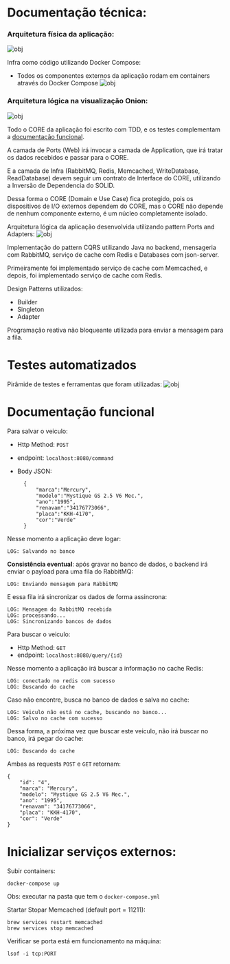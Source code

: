 # Documentação técnica:

### Arquitetura física da aplicação:
![obj](assets/arquitetura-fisica.jpeg)

Infra como código utilizando Docker Compose:
- Todos os componentes externos da aplicação rodam em containers através do Docker Compose
    ![obj](assets/iac.png)

### Arquitetura lógica na visualização Onion:
![obj](assets/arquitetura-onion.jpeg)

Todo o CORE da aplicação foi escrito com TDD, e os testes complementam a [documentação funcional](#documentação-funcional).

A camada de Ports (Web) irá invocar a camada de Application, que irá tratar os dados recebidos e passar para o CORE.

E a camada de Infra (RabbitMQ, Redis, Memcached, WriteDatabase, ReadDatabase) devem seguir um contrato de Interface do CORE, utilizando a Inversão de Dependencia do SOLID.

Dessa forma o CORE (Domain e Use Case) fica protegido, pois os dispositivos de I/O externos dependem do CORE, mas o CORE não depende de nenhum componente externo, é um núcleo completamente isolado.

Arquitetura lógica da aplicação desenvolvida utilizando pattern Ports and Adapters:
![obj](assets/arquitetura-hexagonal.jpeg)

Implementação do pattern CQRS utilizando Java no backend, mensageria com RabbitMQ, serviço de cache com Redis e Databases com json-server.

Primeiramente foi implementado serviço de cache com Memcached, e depois, foi implementado serviço de cache com Redis.

Design Patterns utilizados:
- Builder
- Singleton
- Adapter

Programação reativa não bloqueante utilizada para enviar a mensagem para a fila.

# Testes automatizados
Pirâmide de testes e ferramentas que foram utilizadas:
![obj](assets/test-pyramid-and-tools.jpeg)

# Documentação funcional

Para salvar o veiculo:

- Http Method: ``POST``
- endpoint: ``localhost:8080/command``
- Body JSON:

        {
            "marca":"Mercury",  
            "modelo":"Mystique GS 2.5 V6 Mec.",
            "ano":"1995",
            "renavam":"34176773066",
            "placa":"KKH-4170",
            "cor":"Verde"
        }

Nesse momento a aplicação deve logar:

    LOG: Salvando no banco

**Consistência eventual**: após gravar no banco de dados, o backend irá enviar o payload para uma fila do RabbitMQ:

    LOG: Enviando mensagem para RabbitMQ

E essa fila irá sincronizar os dados de forma assincrona:

    LOG: Mensagem do RabbitMQ recebida
    LOG: processando...
    LOG: Sincronizando bancos de dados

Para buscar o veiculo:

- Http Method: ``GET``
- endpoint: ``localhost:8080/query/{id}``

Nesse momento a aplicação irá buscar a informação no cache Redis:

    LOG: conectado no redis com sucesso
    LOG: Buscando do cache

Caso não encontre, busca no banco de dados e salva no cache:

    LOG: Veiculo não está no cache, buscando no banco...
    LOG: Salvo no cache com sucesso

Dessa forma, a próxima vez que buscar este veiculo, não irá buscar no banco, irá pegar do cache:

    LOG: Buscando do cache

Ambas as requests ``POST`` e ``GET`` retornam:

    {
        "id": "4",
        "marca": "Mercury",
        "modelo": "Mystique GS 2.5 V6 Mec.",
        "ano": "1995",
        "renavam": "34176773066",
        "placa": "KKH-4170",
        "cor": "Verde"
    }

# Inicializar serviços externos:

Subir containers:

    docker-compose up
Obs: executar na pasta que tem o ``docker-compose.yml``

Startar Stopar Memcached (default port = 11211):

    brew services restart memcached
    brew services stop memcached

Verificar se porta está em funcionamento na máquina:
    
    lsof -i tcp:PORT
